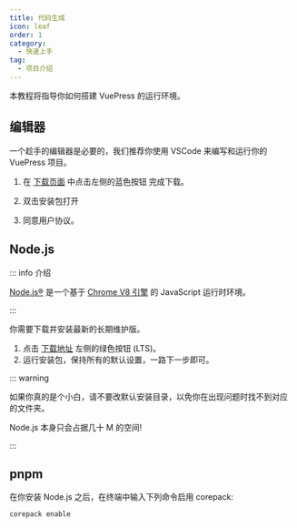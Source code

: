 ```yaml
---
title: 代码生成
icon: leaf
order: 1
category:
  - 快速上手
tag:
  - 项目介绍
---
```


本教程将指导你如何搭建 VuePress 的运行环境。

<!-- more -->

## 编辑器

一个趁手的编辑器是必要的，我们推荐你使用 VSCode 来编写和运行你的
VuePress 项目。

1. 在 [下载页面](https://code.visualstudio.com/) 中点击左侧的蓝色按钮
   完成下载。

1. 双击安装包打开

1. 同意用户协议。

## Node.js

::: info 介绍

[Node.js®](https://nodejs.org/zh-cn/) 是一个基于
[Chrome V8 引擎](https://v8.dev/) 的 JavaScript 运行时环境。

:::

你需要下载并安装最新的长期维护版。

1. 点击 [下载地址](https://nodejs.org/en) 左侧的绿色按钮 (LTS)。
1. 运行安装包，保持所有的默认设置，一路下一步即可。

::: warning

如果你真的是个小白，请不要改默认安装目录，以免你在出现问题时找不到对应
的文件夹。

Node.js 本身只会占据几十 M 的空间!

:::

## pnpm

在你安装 Node.js 之后，在终端中输入下列命令启用 corepack:

```bash
corepack enable
```